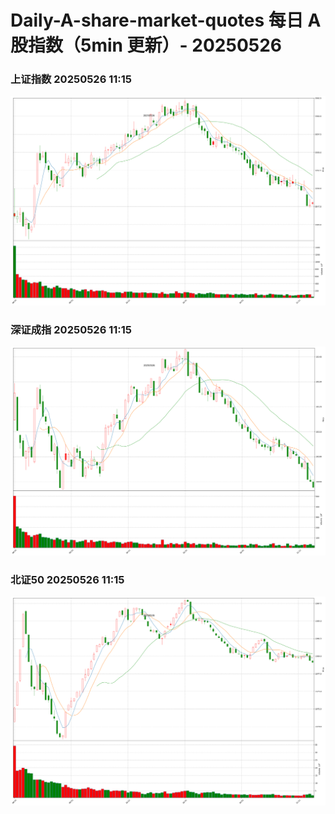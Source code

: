 
# Daily-A-share-market-quotes 每日 A 股指数（5min 更新）- 20250526

### 上证指数 20250526 11:15
![](./fig/2025/5/20250526-sh000001.png)

### 深证成指 20250526 11:15
![](./fig/2025/5/20250526-sz399001.png)

### 北证50 20250526 11:15
![](./fig/2025/5/20250526-bj899050.png)
